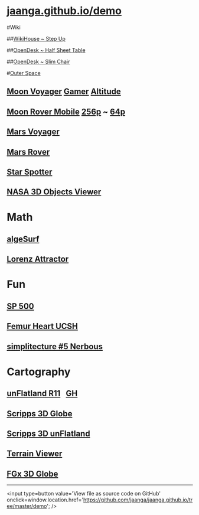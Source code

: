 [jaanga.github.io/demo]( http://jaanga.github.io/demo )
===
<span style=display:none; >[View as web page]( http://jaanga.github.io/demo/ "View file as a web page." ) </span>

#Wiki

##[WikiHouse ~ Step Up]( http://wikihouse.github.io/viewer-experiments/display-wikihouse-stepup1/display-wikihouse-stepup1-r2-phone.html )

##[OpenDesk ~ Half Sheet Table]( http://opendesk.github.io/design-playground/opendesk-half-sheet-table/latest/ )

##[OpenDesk ~ Slim Chair]( http://opendesk.github.io/design-playground/opendesk-slim-chair/latest/ )

#[Outer Space]( http://jaanga.github.io/outer-space/ )

## [Moon Voyager]( http://jaanga.github.io/moon/voyager/ ) [Gamer]( http://jaanga.github.io/moon/voyager/gamer/dev/ ) [Altitude]( http://jaanga.github.io/moon/voyager/altitude/dev/ )

## [Moon Rover Mobile]( http://jaanga.github.io/moon/rover-mobile/dev/ ) [256p]( http://jaanga.github.io/moon/rover-256p/dev/ ) ~ [64p]( http://jaanga.github.io/moon/rover-64p/dev/ )

## [Mars Voyager]( http://jaanga.github.io/mars/voyager/dev/ )

## [Mars Rover]( http://jaanga.github.io/mars/rover/dev/ )

## [Star Spotter]( http://exploratoria.github.io/sandbox/astronomy/star-spotter/dev/ )

## [NASA 3D Objects Viewer]( http://exploratoria.github.io/sandbox/astronomy/nasa-3d-objects-viewer/nasa-3d-objects-viewer-v-0-1-1.html#https://rawgit.com/nasa/NASA-3D-Resources/master/3D%20Models/Cassini%20(A)/cassini.stl )


# Math
## [algeSurf]( http://jaanga.github.io/algesurf/function-graph/r4/function-graph-r4.1.html )

## [Lorenz Attractor]( http://jaanga.github.io/algesurf/chaotic-maps/lorenz-attractor/r2/lorenz-attractor.html )

# Fun

## [SP 500]( http://jaanga.github.io/sp500/latest )
## [Femur Heart UCSH]( http://theo-armour.github.io/ucsf/ )
## [simplitecture #5 Nerbous]( http://atechathon.github.io/simplitechture/simplitechture-05-nerbous.html )


# Cartography

## [unFlatland R11]( http://jaanga.github.io/terrain-viewer/un-flatland/r11/un-flatland-r11.html ) &nbsp; [GH]( https://github.com/jaanga/terrain-viewer/tree/gh-pages/un-flatland )
## [Scripps 3D Globe]( http://jaanga.github.io/terrain-srtm30-plus-viewers/png-tms7-viewer-3d-globe-low/r3/png-tms7-viewer-3d-globe-low.html )
## [Scripps 3D unFlatland]( http://jaanga.github.io/terrain-srtm30-plus-viewers/png-tms7-viewer-3d-unflatland-features/r5/png-tms7-viewer-3d-unflatland.html )

## [Terrain Viewer]( http://jaanga.github.io/terrain-viewer/readme-reader.html )
## [FGx 3D Globe]( http://fgx.github.io/fgx-globe/fgx-globe-r5/index.html )

---
<!--
#[Art Scott Orbit Thingy]( http://theo-armour.github.io/explayrimental/art-scott/art-scott-orbit-thingy.html )

## [Drawing on HeightMap]( http://jaanga.github.io/cookbook/drawing-on-heightmap/drawing-on-heightmap.html )
##[Array of Cubes Riding Sin Wave]( http://theo-armour.github.io/explayrimental/tumblrs/2014-11-27-2d-array-cubes-sin-wave.html )

-->


<input type=button value='View file as source code on GitHub' onclick=window.location.href='https://github.com/jaanga/jaanga.github.io/tree/master/demo'; />
